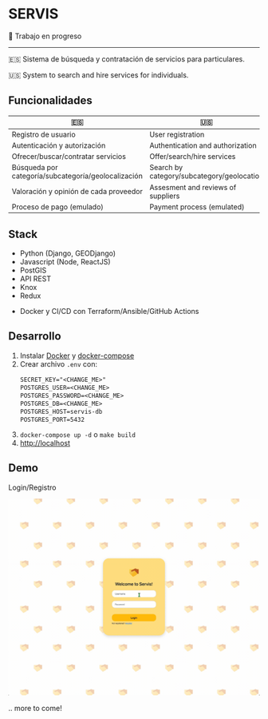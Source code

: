# SERVIS

🚧 Trabajo en progreso

---

🇪🇸 Sistema de búsqueda y contratación de servicios para particulares.

🇺🇸 System to search and hire services for individuals.

## Funcionalidades

| 🇪🇸                                                | 🇺🇸                                       |
|-----------------------------------------------------|--------------------------------------------|
| Registro de usuario                                 | User registration                          |
| Autenticación y autorización                        | Authentication and authorization           |
| Ofrecer/buscar/contratar servicios                  | Offer/search/hire services                 |
| Búsqueda por categoría/subcategoría/geolocalización | Search by category/subcategory/geolocation |
| Valoración y opinión de cada proveedor              | Assesment and reviews of suppliers         |
| Proceso de pago (emulado)                           | Payment process (emulated)                 |

## Stack

- Python (Django, GEODjango)
- Javascript (Node, ReactJS)
- PostGIS
- API REST
- Knox
- Redux
+ Docker y CI/CD con Terraform/Ansible/GitHub Actions

## Desarrollo

1. Instalar [Docker](https://docs.docker.com/engine/install/) y [docker-compose](https://docs.docker.com/compose/install/)
2. Crear archivo `.env` con:
   ```
   SECRET_KEY="<CHANGE_ME>"
   POSTGRES_USER=<CHANGE_ME>
   POSTGRES_PASSWORD=<CHANGE_ME>
   POSTGRES_DB=<CHANGE_ME>
   POSTGRES_HOST=servis-db
   POSTGRES_PORT=5432	
   ```
3. `docker-compose up -d` o `make build`
4. [http://localhost](http://localhost)

## Demo

Login/Registro

![loginregister](servis/images/loginregister.gif)

.. more to come!
